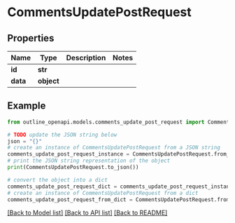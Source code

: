# CommentsUpdatePostRequest


## Properties

Name | Type | Description | Notes
------------ | ------------- | ------------- | -------------
**id** | **str** |  | 
**data** | **object** |  | 

## Example

```python
from outline_openapi.models.comments_update_post_request import CommentsUpdatePostRequest

# TODO update the JSON string below
json = "{}"
# create an instance of CommentsUpdatePostRequest from a JSON string
comments_update_post_request_instance = CommentsUpdatePostRequest.from_json(json)
# print the JSON string representation of the object
print(CommentsUpdatePostRequest.to_json())

# convert the object into a dict
comments_update_post_request_dict = comments_update_post_request_instance.to_dict()
# create an instance of CommentsUpdatePostRequest from a dict
comments_update_post_request_from_dict = CommentsUpdatePostRequest.from_dict(comments_update_post_request_dict)
```
[[Back to Model list]](../README.md#documentation-for-models) [[Back to API list]](../README.md#documentation-for-api-endpoints) [[Back to README]](../README.md)


